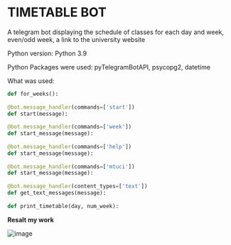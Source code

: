 # TIMETABLE BOT
A telegram bot displaying the schedule of classes for each day and week, even/odd week, a link to the university website


Python version: Python 3.9


Python Packages were used: pyTelegramBotAPI, psycopg2, datetime


What was used:

```Python
def for_weeks():
   
@bot.message_handler(commands=['start'])
def start(message):
    
@bot.message_handler(commands=['week'])
def start_message(message):
    
@bot.message_handler(commands=['help'])
def start_message(message):
    
@bot.message_handler(commands=['mtuci'])
def start_message(message):
    
@bot.message_handler(content_types=['text'])
def get_text_messages(message):
    
def print_timetable(day, num_week):
```
**Resalt my work**

![image](https://user-images.githubusercontent.com/90320554/146654527-17390a69-6d5a-4e6f-beb4-e278b2a45623.png)

